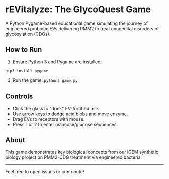 # rEVitalyze: The GlycoQuest Game

A Python Pygame-based educational game simulating the journey of engineered probiotic EVs delivering PMM2 to treat congenital disorders of glycosylation (CDGs).

## How to Run

1. Ensure Python 3 and Pygame are installed:
  ```
  pip3 install pygame
  ```
3. Run the game: ```
   python3 game.py ```
## Controls

- Click the glass to "drink" EV-fortified milk.
- Use arrow keys to dodge acid blobs and move enzyme.
- Drag EVs to receptors with mouse.
- Press 1 or 2 to enter mannose/glucose sequences.

## About

This game demonstrates key biological concepts from our iGEM synthetic biology project on PMM2-CDG treatment via engineered bacteria.

---

Feel free to open issues or contribute!

